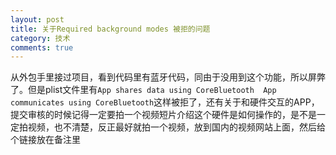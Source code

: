 ```yaml
---
layout: post
title: 关于Required background modes 被拒的问题
category: 技术
comments: true
---
```



从外包手里接过项目，看到代码里有蓝牙代码，同由于没用到这个功能，所以屏弊了。但是plist文件里有`App shares data using CoreBluetooth  App communicates using CoreBluetooth`这样被拒了，还有关于和硬件交互的APP，提交审核的时候记得一定要拍一个视频短片介绍这个硬件是如何操作的，是不是一定拍视频，也不清楚，反正最好就拍一个视频，放到国内的视频网站上面，然后给个链接放在备注里